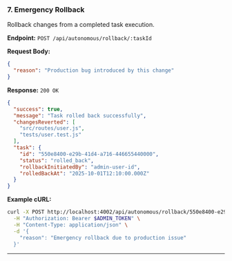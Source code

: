 ### 7. Emergency Rollback

Rollback changes from a completed task execution.

**Endpoint:** `POST /api/autonomous/rollback/:taskId`

**Request Body:**

```json
{
  "reason": "Production bug introduced by this change"
}
```

**Response:** `200 OK`

```json
{
  "success": true,
  "message": "Task rolled back successfully",
  "changesReverted": [
    "src/routes/user.js",
    "tests/user.test.js"
  ],
  "task": {
    "id": "550e8400-e29b-41d4-a716-446655440000",
    "status": "rolled_back",
    "rollbackInitiatedBy": "admin-user-id",
    "rolledBackAt": "2025-10-01T12:10:00.000Z"
  }
}
```

**Example cURL:**

```bash
curl -X POST http://localhost:4002/api/autonomous/rollback/550e8400-e29b-41d4-a716-446655440000 \
  -H "Authorization: Bearer $ADMIN_TOKEN" \
  -H "Content-Type: application/json" \
  -d '{
    "reason": "Emergency rollback due to production issue"
  }'
```

---
